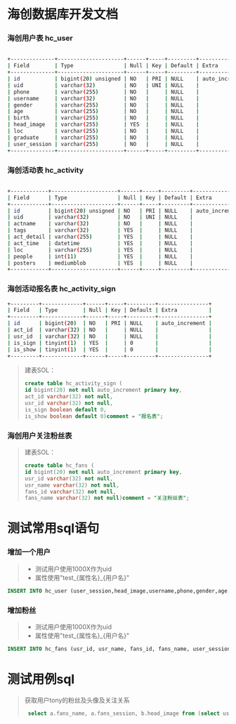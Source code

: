 # 海创数据库开发文档



### 海创用户表    hc_user

```bash

+--------------+---------------------+------+-----+---------+----------------+
| Field        | Type                | Null | Key | Default | Extra          |
+--------------+---------------------+------+-----+---------+----------------+
| id           | bigint(20) unsigned | NO   | PRI | NULL    | auto_increment |
| uid          | varchar(32)         | NO   | UNI | NULL    |                |
| phone        | varchar(255)        | NO   |     | NULL    |                |
| username     | varchar(32)         | NO   |     | NULL    |                |
| gender       | varchar(255)        | NO   |     | NULL    |                |
| age          | varchar(255)        | NO   |     | NULL    |                |
| birth        | varchar(255)        | NO   |     | NULL    |                |
| head_image   | varchar(255)        | YES  |     | NULL    |                |
| loc          | varchar(255)        | NO   |     | NULL    |                |
| graduate     | varchar(255)        | NO   |     | NULL    |                |
| user_session | varchar(255)        | NO   |     | NULL    |                |
+--------------+---------------------+------+-----+---------+----------------+

```



### 海创活动表   hc_activity

```bash

+------------+---------------------+------+-----+---------+----------------+
| Field      | Type                | Null | Key | Default | Extra          |
+------------+---------------------+------+-----+---------+----------------+
| id         | bigint(20) unsigned | NO   | PRI | NULL    | auto_increment |
| uid        | varchar(32)         | NO   | UNI | NULL    |                |
| actname    | varchar(32)         | NO   |     | NULL    |                |
| tags       | varchar(32)         | YES  |     | NULL    |                |
| act_detail | varchar(255)        | YES  |     | NULL    |                |
| act_time   | datetime            | YES  |     | NULL    |                |
| loc        | varchar(255)        | YES  |     | NULL    |                |
| people     | int(11)             | YES  |     | NULL    |                |
| posters    | mediumblob          | YES  |     | NULL    |                |
+------------+---------------------+------+-----+---------+----------------+
```



### 海创活动报名表   hc_activity_sign

```bash
+---------+-------------+------+-----+---------+----------------+
| Field   | Type        | Null | Key | Default | Extra          |
+---------+-------------+------+-----+---------+----------------+
| id      | bigint(20)  | NO   | PRI | NULL    | auto_increment |
| act_id  | varchar(32) | NO   |     | NULL    |                |
| usr_id  | varchar(32) | NO   |     | NULL    |                |
| is_sign | tinyint(1)  | YES  |     | 0       |                |
| is_show | tinyint(1)  | YES  |     | 0       |                |
+---------+-------------+------+-----+---------+----------------+

```

> 建表SOL：
>
> ```sql
> create table hc_activity_sign (
> id bigint(20) not null auto_increment primary key,
> act_id varchar(32) not null,
> usr_id varchar(32) not null,
> is_sign boolean default 0,
> is_show boolean default 0)comment = "报名表";
> ```

### 海创用户关注粉丝表

> 建表SOL：
>
> ```sql
> create table hc_fans (
> id bigint(20) not null auto_increment primary key,
> usr_id varchar(32) not null,
> usr_name varchar(32) not null,
> fans_id varchar(32) not null,
> fans_name varchar(32) not null)comment = "关注粉丝表";
> ```





# 测试常用sql语句

### 增加一个用户

> - 测试用户使用1000X作为uid
> - 属性使用"test_{属性名}\_{用户名}"


```sql
INSERT INTO hc_user (user_session,head_image,username,phone,gender,age,birth,loc,graduate,uid) VALUES ('test_session_tony','test_head_image_tony','Tony','13312345678','male','18',"2002-01-01","xi'an","MCU","HC_USR_10001");
```

### 增加粉丝

> - 测试用户使用1000X作为uid
> - 属性使用"test_{属性名}\_{用户名}"


```sql
INSERT INTO hc_fans (usr_id, usr_name, fans_id, fans_name, user_session, fans_session) VALUES ("HC_USR_10001","Tony","HC_USR_10002","Steve", "test_user_session_tony", "test_user_session_steven");
```



# 测试用例sql

> 获取用户tony的粉丝及头像及关注关系
>
> ```sql
>  select a.fans_name, a.fans_session, b.head_image from (select user_session, fans_name, fans_session from hc_fans where user_session="test_user_session_tony") a inner join hc_user b on a.fans_session = b.user_session;
> ```
>
> 